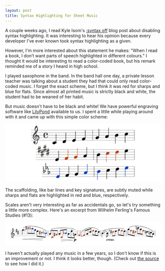 ```yaml
---
layout: post
title: Syntax Highlighting for Sheet Music
---
```


A couple weeks ago, I read Kyle Isom's [:syntax off][1] blog post
about disabling syntax highlighting. It was interesting to hear his
opinion because every developer I've ever known took syntax
highlighting as a given.

However, I'm more interested about this statement he makes: "When
I read a book, I don’t want parts of speech highlighted in different
colours." I thought it would be interesting to read a color-coded
book, but his remark reminded me of a story I heard in high school.

I played saxophone in the band. In the band hall one day, a private
lesson teacher was talking about a student they had that could only
read color-coded music. I forget the exact scheme, but I think it
was red for sharps and blue for flats. Since almost all printed
music is strictly black and white, the student had to be weaned of
her habit.

But music doesn't have to be black and white! We have powerful
engraving software like [LilyPond][2] available to us. I spent a
little while playing around with it and came up with this simple
color scheme:

![Musical scales][3]

The scaffolding, like bar lines and key signatures, are subtly muted
while sharps and flats are highlighted in red and blue, respectively.

Scales aren't very interesting as far as accidentals go, so let's
try something a little more complex. Here's an excerpt from Wilhelm
Ferling's Famous Studies (#13):

![Ferling's Famous Studies #13][4]

I haven't actually played any music in a few years, so I don't know
if this is an improvement or not. I think it looks better, though.
(Check out [the source][5] to see how I did it.)

[1]: http://www.kyleisom.net/blog/2012/10/17/syntax-off/
[2]: http://lilypond.org
[3]: /static/images/2012/11/15/musical-scales.png
[4]: /static/images/2012/11/15/ferlings-famous-studies-13.png
[5]: https://gist.github.com/tfausak/4083481
